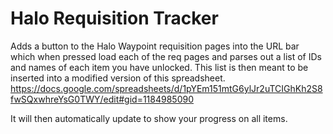 # Halo Requisition Tracker
Adds a button to the Halo Waypoint requisition pages into the URL bar which when pressed load each of the req pages and parses out a list of IDs and names of each item you have unlocked. This list is then meant to be inserted into a modified version of this spreadsheet. https://docs.google.com/spreadsheets/d/1pYEm151mtG6ylJr2uTCIGhKh2S8fwSQxwhreYsG0TWY/edit#gid=1184985090

It will then automatically update to show your progress on all items.
